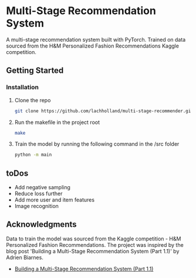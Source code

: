 <!-- TITLE -->
<h1>Multi-Stage Recommendation System</h1>

<!-- TITLE -->
A multi-stage recommendation system built with PyTorch. Trained on data sourced from the H&M Personalized Fashion Recommendations Kaggle competition.


<!-- GETTING STARTED -->
## Getting Started

### Installation

1. Clone the repo
   ```sh
   git clone https://github.com/lachholland/multi-stage-recommender.git
   ```
3. Run the makefile in the project root
   ```sh
   make
   ```
4. Train the model by running the following command in the /src folder
   ```sh
   python -m main
   ```
   

<!-- ROADMAP -->
## toDos

- Add negative sampling
- Reduce loss further
- Add more user and item features
- Image recognition


<!-- ACKNOWLEDGMENTS -->
## Acknowledgments
Data to train the model was sourced from the Kaggle competition - H&M Personalized Fashion Recommendations.
The project was inspired by the blog post 'Building a Multi-Stage Recommendation System (Part 1.1)' by Adrien Biarnes.

* [Building a Multi-Stage Recommendation System (Part 1.1)](https://medium.com/mlearning-ai/building-a-multi-stage-recommendation-system-part-1-1-95961ccf3dd8)
